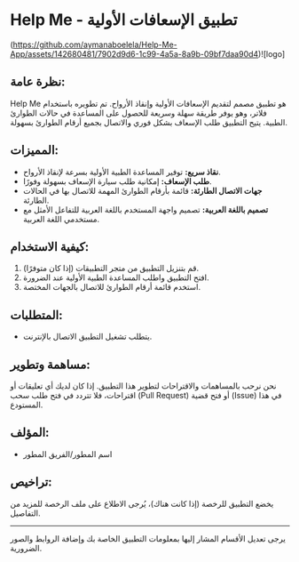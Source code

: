 # Help Me - تطبيق الإسعافات الأولية

(https://github.com/aymanaboelela/Help-Me-App/assets/142680481/7902d9d6-1c99-4a5a-8a9b-09bf7daa90d4)![logo]


## نظرة عامة:
Help Me هو تطبيق مصمم لتقديم الإسعافات الأولية وإنقاذ الأرواح. تم تطويره باستخدام فلاتر، وهو يوفر طريقة سهلة وسريعة للحصول على المساعدة في حالات الطوارئ الطبية. يتيح التطبيق طلب الإسعاف بشكل فوري والاتصال بجميع أرقام الطوارئ بسهولة.

## المميزات:
- **نقاذ سريع:** توفير المساعدة الطبية الأولية بسرعة لإنقاذ الأرواح.
- **طلب الإسعاف:** إمكانية طلب سيارة الإسعاف بسهولة وفورًا.
- **جهات الاتصال الطارئة:** قائمة بأرقام الطوارئ المهمة للاتصال بها في الحالات الطارئة.
- **تصميم باللغة العربية:** تصميم واجهة المستخدم باللغة العربية للتفاعل الأمثل مع مستخدمي اللغة العربية.

## كيفية الاستخدام:
1. قم بتنزيل التطبيق من متجر التطبيقات (إذا كان متوفرًا).
2. افتح التطبيق واطلب المساعدة الطبية الأولية عند الضرورة.
3. استخدم قائمة أرقام الطوارئ للاتصال بالجهات المختصة.

## المتطلبات:
- يتطلب تشغيل التطبيق الاتصال بالإنترنت.

## مساهمة وتطوير:
نحن نرحب بالمساهمات والاقتراحات لتطوير هذا التطبيق. إذا كان لديك أي تعليقات أو اقتراحات، فلا تتردد في فتح طلب سحب (Pull Request) أو فتح قضية (Issue) في هذا المستودع.

## المؤلف:
- اسم المطور/الفريق المطور

## تراخيص:
يخضع التطبيق للرخصة (إذا كانت هناك)، يُرجى الاطلاع على ملف الرخصة للمزيد من التفاصيل.

---
يرجى تعديل الأقسام المشار إليها بمعلومات التطبيق الخاصة بك وإضافة الروابط والصور الضرورية.
